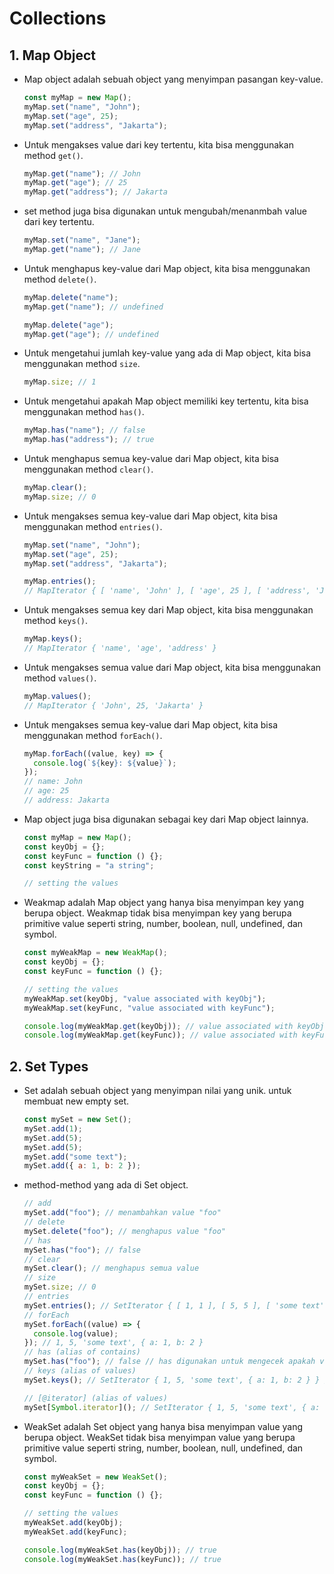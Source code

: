 # Collections

## 1. Map Object

- Map object adalah sebuah object yang menyimpan pasangan key-value.

  ```js
  const myMap = new Map();
  myMap.set("name", "John");
  myMap.set("age", 25);
  myMap.set("address", "Jakarta");
  ```

- Untuk mengakses value dari key tertentu, kita bisa menggunakan method `get()`.

  ```js
  myMap.get("name"); // John
  myMap.get("age"); // 25
  myMap.get("address"); // Jakarta
  ```

- set method juga bisa digunakan untuk mengubah/menanmbah value dari key tertentu.

  ```js
  myMap.set("name", "Jane");
  myMap.get("name"); // Jane
  ```

- Untuk menghapus key-value dari Map object, kita bisa menggunakan method `delete()`.

  ```js
  myMap.delete("name");
  myMap.get("name"); // undefined

  myMap.delete("age");
  myMap.get("age"); // undefined
  ```

- Untuk mengetahui jumlah key-value yang ada di Map object, kita bisa menggunakan method `size`.

  ```js
  myMap.size; // 1
  ```

- Untuk mengetahui apakah Map object memiliki key tertentu, kita bisa menggunakan method `has()`.

  ```js
  myMap.has("name"); // false
  myMap.has("address"); // true
  ```

- Untuk menghapus semua key-value dari Map object, kita bisa menggunakan method `clear()`.

  ```js
  myMap.clear();
  myMap.size; // 0
  ```

- Untuk mengakses semua key-value dari Map object, kita bisa menggunakan method `entries()`.

  ```js
  myMap.set("name", "John");
  myMap.set("age", 25);
  myMap.set("address", "Jakarta");

  myMap.entries();
  // MapIterator { [ 'name', 'John' ], [ 'age', 25 ], [ 'address', 'Jakarta' ] }
  ```

- Untuk mengakses semua key dari Map object, kita bisa menggunakan method `keys()`.

  ```js
  myMap.keys();
  // MapIterator { 'name', 'age', 'address' }
  ```

- Untuk mengakses semua value dari Map object, kita bisa menggunakan method `values()`.

  ```js
  myMap.values();
  // MapIterator { 'John', 25, 'Jakarta' }
  ```

- Untuk mengakses semua key-value dari Map object, kita bisa menggunakan method `forEach()`.

  ```js
  myMap.forEach((value, key) => {
    console.log(`${key}: ${value}`);
  });
  // name: John
  // age: 25
  // address: Jakarta
  ```

- Map object juga bisa digunakan sebagai key dari Map object lainnya.

  ```js
  const myMap = new Map();
  const keyObj = {};
  const keyFunc = function () {};
  const keyString = "a string";

  // setting the values
  ```

- Weakmap adalah Map object yang hanya bisa menyimpan key yang berupa object. Weakmap tidak bisa menyimpan key yang berupa primitive value seperti string, number, boolean, null, undefined, dan symbol.

  ```js
  const myWeakMap = new WeakMap();
  const keyObj = {};
  const keyFunc = function () {};

  // setting the values
  myWeakMap.set(keyObj, "value associated with keyObj");
  myWeakMap.set(keyFunc, "value associated with keyFunc");

  console.log(myWeakMap.get(keyObj)); // value associated with keyObj
  console.log(myWeakMap.get(keyFunc)); // value associated with keyFunc
  ```

## 2. Set Types

- Set adalah sebuah object yang menyimpan nilai yang unik. untuk membuat new empty set.

  ```js
  const mySet = new Set();
  mySet.add(1);
  mySet.add(5);
  mySet.add(5);
  mySet.add("some text");
  mySet.add({ a: 1, b: 2 });
  ```

- method-method yang ada di Set object.

  ```js
  // add
  mySet.add("foo"); // menambahkan value "foo"
  // delete
  mySet.delete("foo"); // menghapus value "foo"
  // has
  mySet.has("foo"); // false
  // clear
  mySet.clear(); // menghapus semua value
  // size
  mySet.size; // 0
  // entries
  mySet.entries(); // SetIterator { [ 1, 1 ], [ 5, 5 ], [ 'some text', 'some text' ], [ { a: 1, b: 2 }, { a: 1, b: 2 } ] }
  // forEach
  mySet.forEach((value) => {
    console.log(value);
  }); // 1, 5, 'some text', { a: 1, b: 2 }
  // has (alias of contains)
  mySet.has("foo"); // false // has digunakan untuk mengecek apakah value ada di dalam set atau tidak
  // keys (alias of values)
  mySet.keys(); // SetIterator { 1, 5, 'some text', { a: 1, b: 2 } } // keys digunakan untuk mengakses semua value dari set

  // [@iterator] (alias of values)
  mySet[Symbol.iterator](); // SetIterator { 1, 5, 'some text', { a: 1, b: 2 } } // [Symbol.iterator] digunakan untuk mengakses semua value dari set
  ```

- WeakSet adalah Set object yang hanya bisa menyimpan value yang berupa object. WeakSet tidak bisa menyimpan value yang berupa primitive value seperti string, number, boolean, null, undefined, dan symbol.

  ```js
  const myWeakSet = new WeakSet();
  const keyObj = {};
  const keyFunc = function () {};

  // setting the values
  myWeakSet.add(keyObj);
  myWeakSet.add(keyFunc);

  console.log(myWeakSet.has(keyObj)); // true
  console.log(myWeakSet.has(keyFunc)); // true
  ```
